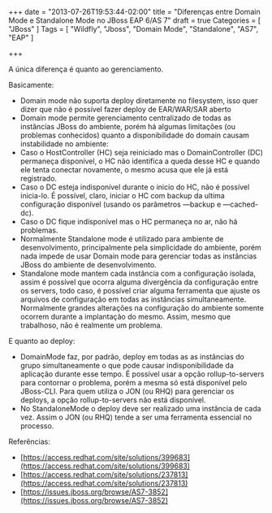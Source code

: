 +++
date = "2013-07-26T19:53:44-02:00"
title = "Diferenças entre Domain Mode e Standalone Mode no JBoss EAP 6/AS 7"
draft = true
Categories = [ "JBoss" ]
Tags = [ "Wildfly", "Jboss", "Domain Mode", "Standalone", "AS7", "EAP" ]

+++

A única diferença é quanto ao gerenciamento.

Basicamente:

- Domain mode não suporta deploy diretamente no filesystem, isso quer dizer que não é possível fazer deploy de EAR/WAR/SAR aberto
- Domain mode permite gerenciamento centralizado de todas as instâncias JBoss do ambiente, porém há algumas limitações (ou problemas conhecidos) quanto a disponibilidade do domain causam instabilidade no ambiente:
- Caso o HostController (HC) seja reiniciado mas o DomainController (DC) permaneça disponível, o HC não identifica a queda desse HC e quando ele tenta conectar novamente, o mesmo acusa que ele já está registrado.
- Caso o DC esteja indisponível durante o inicio do HC, não é possível inicia-lo. É possível, claro, iniciar o HC com backup da ultima configuração disponível (usando os parâmetros —backup e —cached-dc).
- Caso o DC fique indisponível mas o HC permaneça no ar, não há problemas.
- Normalmente Standalone mode é utilizado para ambiente de desenvolvimento, principalmente pela simplicidade do ambiente, porém nada impede de usar Domain mode para gerenciar todas as instâncias JBoss do ambiente de desenvolvimento.
- Standalone mode mantem cada instância com a configuração isolada, assim é possível que ocorra alguma divergência da configuração entre os servers, todo caso, é possível criar alguma ferramenta que ajuste os arquivos de configuração em todas as instâncias simultaneamente. Normalmente grandes alterações na configuração do ambiente somente ocorrem durante a implantação do mesmo. Assim, mesmo que trabalhoso, não é realmente um problema.

E quanto ao deploy:

- DomainMode faz, por padrão, deploy em todas as as instâncias do grupo simultaneamente o que pode causar indisponibilidade da aplicação durante esse tempo. É possível usar a opção rollup-to-servers para contornar o problema, porém a mesma só está disponível pelo JBoss-CLI. Para quem utiliza o JON (ou RHQ) para gerenciar os deploys, a opção rollup-to-servers não está disponível.
- No StandaloneMode o deploy deve ser realizado uma instância de cada vez. Assim o JON (ou RHQ) tende a ser uma ferramenta essencial no processo.

Referências:

- [https://access.redhat.com/site/solutions/399683](https://access.redhat.com/site/solutions/399683)
- [https://access.redhat.com/site/solutions/237813](https://access.redhat.com/site/solutions/237813)
- [https://issues.jboss.org/browse/AS7-3852](https://issues.jboss.org/browse/AS7-3852)